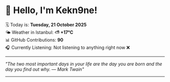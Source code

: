 # 👋 Hello, I'm Kekn9ne!

🗓️ Today is: **Tuesday, 21 October 2025**  
🌤️ Weather in Istanbul: **⛅️  +17°C**  
📊 GitHub Contributions: **90**  
🎧 Currently Listening: Not listening to anything right now ❌

---

_"The two most important days in your life are the day you are born and the day you find out why. — *Mark Twain*"_

---
